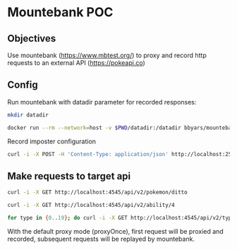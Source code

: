 # Mountebank POC

## Objectives

Use mountebank (https://www.mbtest.org/) to proxy and record http requests to an external API (https://pokeapi.co)

## Config

Run mountebank with datadir parameter for recorded responses:

```sh
mkdir datadir

docker run --rm --network=host -v $PWD/datadir:/datadir bbyars/mountebank mb --datadir /datadir
```

Record imposter configuration

```sh
curl -i -X POST -H 'Content-Type: application/json' http://localhost:2525/imposters --data @proxy.json
```

## Make requests to target api

```sh
curl -i -X GET http://localhost:4545/api/v2/pokemon/ditto

curl -i -X GET http://localhost:4545/api/v2/ability/4

for type in {0..19}; do curl -i -X GET http://localhost:4545/api/v2/type/$type ; done
```

With the default proxy mode (proxyOnce), first request will be proxied and recorded, subsequent requests will be replayed by mountebank.
